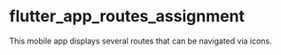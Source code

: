 # flutter_app_routes_assignment
This mobile app displays several routes that can be navigated via icons.  

